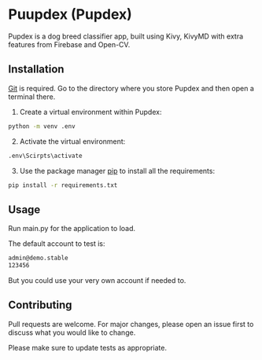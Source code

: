 # Puupdex (Pupdex)

Pupdex is a dog breed classifier app, built using Kivy, KivyMD with extra features from Firebase and Open-CV.

## Installation

[Git](https://git-scm.com/downloads) is required.
Go to the directory where you store Pupdex and then open a terminal there.

1. Create a virtual environment within Pupdex:

```bash
python -m venv .env
```

2. Activate the virtual environment:

```bash
.env\Scirpts\activate
```

3. Use the package manager [pip](https://pip.pypa.io/en/stable/) to install all the requirements:

```bash
pip install -r requirements.txt
```

## Usage

Run main.py for the application to load.

The default account to test is:

```bash
admin@demo.stable
123456
```

But you could use your very own account if needed to. 

## Contributing

Pull requests are welcome. For major changes, please open an issue first
to discuss what you would like to change.

Please make sure to update tests as appropriate.
